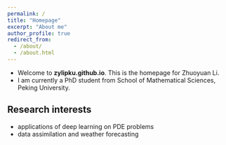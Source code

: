 ```yaml
---
permalink: /
title: "Homepage"
excerpt: "About me"
author_profile: true
redirect_from: 
  - /about/
  - /about.html
---
```


* Welcome to **zylipku.github.io**. This is the homepage for Zhuoyuan Li.
* I am currently a PhD student from School of Mathematical Sciences, Peking University.

## Research interests

* applications of deep learning on PDE problems
* data assimilation and weather forecasting
